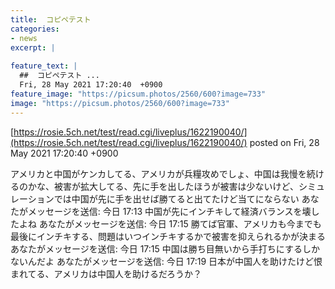 ```yaml
---
title:  コピペテスト 
categories:
- news
excerpt: |
  
feature_text: |
  ##  コピペテスト ...
  Fri, 28 May 2021 17:20:40  +0900
feature_image: "https://picsum.photos/2560/600?image=733"
image: "https://picsum.photos/2560/600?image=733"
---
```


[https://rosie.5ch.net/test/read.cgi/liveplus/1622190040/](https://rosie.5ch.net/test/read.cgi/liveplus/1622190040/)
posted on Fri, 28 May 2021 17:20:40  +0900

<!--more-->

アメリカと中国がケンカしてる、アメリカが兵糧攻めでしょ、中国は我慢を続けるのかな、被害が拡大してる、先に手を出したほうが被害は少ないけど、シミュレーションでは中国が先に手を出せば勝てると出てたけど当てにならない あなたがメッセージを送信: 今日 17:13 中国が先にインチキして経済バランスを壊したよね あなたがメッセージを送信: 今日 17:15 勝てば官軍、アメリカも今までも最後にインチキする、問題はいつインチキするかで被害を抑えられるかが決まる あなたがメッセージを送信: 今日 17:15 中国は勝ち目無いから手打ちにするしかないんだよ あなたがメッセージを送信: 今日 17:19 日本が中国人を助けたけど恨まれてる、アメリカは中国人を助けるだろうか？
